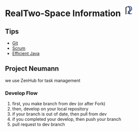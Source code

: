 # RealTwo-Space Information  <img src="https://github.com/RealTwo-Space/Information/blob/master/real_two_space_logo.png?raw=true" width=40, height=40/>
## Tips
- [Git](https://github.com/RealTwo-Space/Information/blob/master/git.md)
- [Scrum](https://github.com/RealTwo-Space/Information/blob/master/scrum.md)
- [Efficient Java](https://github.com/RealTwo-Space/Information/blob/master/efficientJava.md)

## Project Neumann
we use ZenHub for task management

### Develop Flow
1. first, you make branch from dev (or after Fork)
2. then, develop on your local repository
3. if your branch is out of date, then pull from dev
4. if you completed your develop, then push your branch
5. pull request to dev branch
